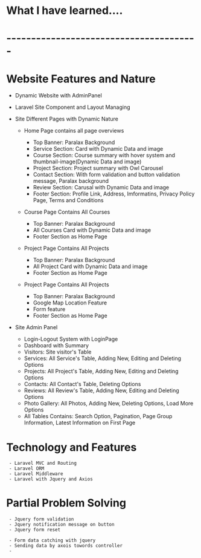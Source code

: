 # What I have learned....
# ---------------------------------------
# Website Features and Nature
- Dynamic Website with AdminPanel
- Laravel Site Component and Layout Managing
- Site Different Pages with Dynamic Nature
     - Home Page contains all page overviews
          - Top Banner: Paralax Background
          - Service Section: Card with Dynamic Data and image
          - Course Section: Course summary with hover system and thumbnail-image(Dynamic Data and image)
          - Project Section: Project summary with Owl Carousel
          - Contact Section: With form validation and button validation message, Paralax background 
          - Review Section: Carusal with Dynamic Data and image
          - Footer Section: Profile Link, Address, Imformatins, Privacy Policy Page, Terms and Conditions

     - Course Page Contains All Courses
          - Top Banner: Paralax Background
          - All Courses Card with Dynamic Data and image
          - Footer Section as Home Page

     - Project Page Contains All Projects
          - Top Banner: Paralax Background
          - All Project Card with Dynamic Data and image
          - Footer Section as Home Page

     - Project Page Contains All Projects
          - Top Banner: Paralax Background
          - Google Map Location Feature
          - Form feature
          - Footer Section as Home Page

- Site Admin Panel 
     - Login-Logout System with LoginPage
     - Dashboard with Summary
     - Visitors: Site visitor's Table
     - Services: All Service's Table, Adding New, Editing and Deleting Options
     - Projects: All Project's Table, Adding New, Editing and Deleting Options
     - Contacts: All Contact's Table, Deleting Options
     - Reviews: All Review's Table, Adding New, Editing and Deleting Options
     - Photo Gallery: All Photos, Adding New, Deleting Options, Load More Options 
     - All Tables Contains: Search Option, Pagination, Page Group Information, Latest Information on First Page  

# Technology and Features
     - Laravel MVC and Routing 
     - Laravel ORM
     - Laravel Middleware 
     - Laravel with Jquery and Axios

# Partial Problem Solving
     - Jquery form validation
     - Jquery notification message on button   
     - Jquery form reset

     - Form data catching with jquery
     - Sending data by axois towords controller
     - 